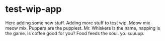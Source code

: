 # test-wip-app
Here adding some new stuff.
Adding more stuff to test wip.
Meow mix meow mix.
Puppers are the puppiest.
Mr. Whiskers is the name, napping is the game.
Is coffee good for you?
Food feeds the soul.
yo.
suuuup.

